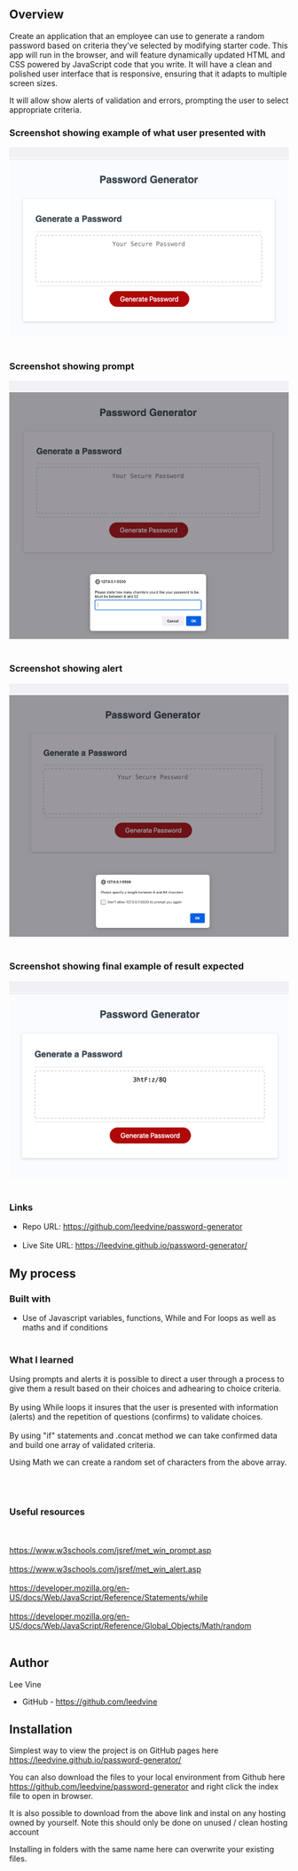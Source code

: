 ## Overview

Create an application that an employee can use to generate a random password based on criteria they’ve selected by modifying starter code. This app will run in the browser, and will feature dynamically updated HTML and CSS powered by JavaScript code that you write. It will have a clean and polished user interface that is responsive, ensuring that it adapts to multiple screen sizes.

It will allow show alerts of validation and errors, prompting the user to select appropriate criteria.


### Screenshot showing example of what user presented with

![](./assets/images/start-screen.jpg)
<br><br>

### Screenshot showing prompt
![](./assets/images/prompt.jpg)
<br><br>

### Screenshot showing alert
![](./assets/images/alert.jpg)
<br><br>

### Screenshot showing final example of result expected
![](./assets/images/result.jpg)
<br><br>

### Links

- Repo URL: https://github.com/leedvine/password-generator
<br><br>
- Live Site URL: https://leedvine.github.io/password-generator/

## My process

### Built with

- Use of Javascript variables, functions, While and For loops as well as maths and if conditions
<br><br>
### What I learned

Using prompts and alerts it is possible to direct a user through a process to give them a result based on their choices and adhearing to choice criteria.
<br><br>
By using While loops it insures that the user is presented with information (alerts) and the repetition of questions (confirms) to validate choices.
<br><br>
By using "if" statements and .concat method we can take confirmed data and build one array of validated criteria.

Using Math we can create a random set of characters from the above array.

<br><br>
### Useful resources
<br><br>
https://www.w3schools.com/jsref/met_win_prompt.asp
<br><br>
https://www.w3schools.com/jsref/met_win_alert.asp
<br><br>
https://developer.mozilla.org/en-US/docs/Web/JavaScript/Reference/Statements/while
<br><br>
https://developer.mozilla.org/en-US/docs/Web/JavaScript/Reference/Global_Objects/Math/random
<br><br>
## Author
  Lee Vine
- GitHub - https://github.com/leedvine

## Installation

Simplest way to view the project is on GitHub pages here https://leedvine.github.io/password-generator/

You can also download the files to your local environment from Github here https://github.com/leedvine/password-generator and right click the index file to open in browser.

It is also possible to download from the above link and instal on any hosting owned by yourself. Note this should only be done on unused / clean hosting account 

Installing in folders with the same name here can overwrite your existing files.

